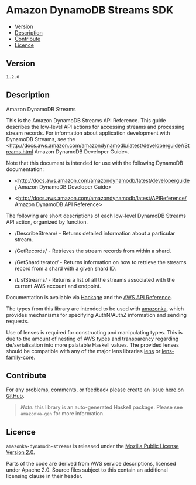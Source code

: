 # Amazon DynamoDB Streams SDK

* [Version](#version)
* [Description](#description)
* [Contribute](#contribute)
* [Licence](#licence)


## Version

`1.2.0`


## Description

Amazon DynamoDB Streams

This is the Amazon DynamoDB Streams API Reference. This guide describes
the low-level API actions for accessing streams and processing stream
records. For information about application development with DynamoDB
Streams, see the
<http://docs.aws.amazon.com/amazondynamodb/latest/developerguide//Streams.html Amazon DynamoDB Developer Guide>.

Note that this document is intended for use with the following DynamoDB
documentation:

-   <http://docs.aws.amazon.com/amazondynamodb/latest/developerguide/ Amazon DynamoDB Developer Guide>

-   <http://docs.aws.amazon.com/amazondynamodb/latest/APIReference/ Amazon DynamoDB API Reference>

The following are short descriptions of each low-level DynamoDB Streams
API action, organized by function.

-   /DescribeStream/ - Returns detailed information about a particular
    stream.

-   /GetRecords/ - Retrieves the stream records from within a shard.

-   /GetShardIterator/ - Returns information on how to retrieve the
    streams record from a shard with a given shard ID.

-   /ListStreams/ - Returns a list of all the streams associated with
    the current AWS account and endpoint.

Documentation is available via [Hackage](http://hackage.haskell.org/package/amazonka-dynamodb-streams)
and the [AWS API Reference](http://dynamodb-preview.s3-website-us-west-2.amazonaws.com/docs/streams-api/Welcome.html).

The types from this library are intended to be used with [amazonka](http://hackage.haskell.org/package/amazonka),
which provides mechanisms for specifying AuthN/AuthZ information and sending requests.

Use of lenses is required for constructing and manipulating types.
This is due to the amount of nesting of AWS types and transparency regarding
de/serialisation into more palatable Haskell values.
The provided lenses should be compatible with any of the major lens libraries
[lens](http://hackage.haskell.org/package/lens) or [lens-family-core](http://hackage.haskell.org/package/lens-family-core).

## Contribute

For any problems, comments, or feedback please create an issue [here on GitHub](https://github.com/brendanhay/amazonka/issues).

> _Note:_ this library is an auto-generated Haskell package. Please see `amazonka-gen` for more information.


## Licence

`amazonka-dynamodb-streams` is released under the [Mozilla Public License Version 2.0](http://www.mozilla.org/MPL/).

Parts of the code are derived from AWS service descriptions, licensed under Apache 2.0.
Source files subject to this contain an additional licensing clause in their header.
